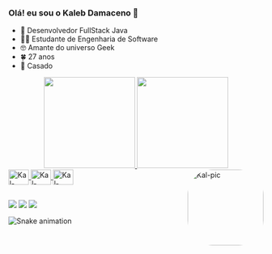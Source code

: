### Olá! eu sou o Kaleb Damaceno 🖖

- 🔭 Desenvolvedor FullStack Java
- 👩‍🎓 Estudante de Engenharia de Software
- 🤓 Amante do universo Geek
- 🍀 27 anos
- 💍 Casado

<div align="center">
  <a href="https://github.com/KaalebCG">
  <img height="180em" src="https://github-readme-stats.vercel.app/api?username=KaalebCG&show_icons=true&theme=dark&include_all_commits=true&count_private=true"/>
  <img height="180em" src="https://github-readme-stats.vercel.app/api/top-langs/?username=KaalebCG&layout=compact&langs_count=7&theme=dark"/>
</div>

  <!--
  <div style="display: inline_block"><br>
  <img align="center" alt="Kal-Java" height="30" width="40" src="https://cdn.jsdelivr.net/gh/devicons/devicon/icons/java/java-original.svg"> 
  -->
  
  <img align="center" alt="Kal-Javascript" height="30" width="40" src="https://cdn.jsdelivr.net/gh/devicons/devicon/icons/javascript/javascript-original.svg" />
  <img align="center" alt="Kal-Html5" height="30" width="40" src="https://cdn.jsdelivr.net/gh/devicons/devicon/icons/html5/html5-original-wordmark.svg" />
  <img align="center" alt="Kal-Css3" height="30" width="40" src="https://cdn.jsdelivr.net/gh/devicons/devicon/icons/css3/css3-original-wordmark.svg" />
 
  <!--
  <img align="center" alt="Kal-Typescript" height="30" width="40" src="https://cdn.jsdelivr.net/gh/devicons/devicon/icons/typescript/typescript-original.svg" />
 -->
  
  <img align="right" alt="Kal-pic" height="150" style="border-radius:50px;" src="https://cdn.discordapp.com/attachments/912207738598215771/979158550096011304/img-kal.png">
</div>
  
  ##
  
  <div>
  <a href="https://www.instagram.com/kaleebcd/" target="_blank"><img src="https://img.shields.io/badge/-Instagram-%23E4405F?style=for-the-badge&logo=instagram&logoColor=white" target="_blank"></a>
  <a href = "mailto:kaleb.damaceno@gmail.com"><img src="https://img.shields.io/badge/Gmail-D14836?style=for-the-badge&logo=gmail&logoColor=white" target="_blank"></a>
  <a href="https://www.linkedin.com/in/kaleb-damaceno/" target="_blank"><img src="https://img.shields.io/badge/-LinkedIn-%230077B5?style=for-the-badge&logo=linkedin&logoColor=white" target="_blank"></a> 
    
    
 ![Snake animation](https://github.com/cristianedamaceno/cristianedamaceno/blob/output/github-contribution-grid-snake.svg)
  </div>
   
